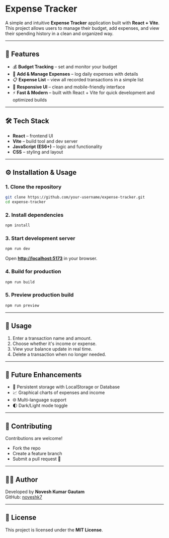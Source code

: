 # Expense Tracker

A simple and intuitive **Expense Tracker** application built with **React + Vite**. This project allows users to manage their budget, add expenses, and view their spending history in a clean and organized way.

---

## 🚀 Features

* 💰 **Budget Tracking** – set and monitor your budget
* 🧾 **Add & Manage Expenses** – log daily expenses with details
* 📋 **Expense List** – view all recorded transactions in a simple list
* 🎨 **Responsive UI** – clean and mobile-friendly interface
* ⚡ **Fast & Modern** – built with React + Vite for quick development and optimized builds

---

## 🛠️ Tech Stack

* **React** – frontend UI
* **Vite** – build tool and dev server
* **JavaScript (ES6+)** – logic and functionality
* **CSS** – styling and layout

---

## ⚙️ Installation & Usage

### 1. Clone the repository

```bash
git clone https://github.com/your-username/expense-tracker.git
cd expense-tracker
```

### 2. Install dependencies

```bash
npm install
```

### 3. Start development server

```bash
npm run dev
```

Open **[http://localhost:5173](http://localhost:5173)** in your browser.

### 4. Build for production

```bash
npm run build
```

### 5. Preview production build

```bash
npm run preview
```

---

## 📖 Usage
1. Enter a transaction name and amount.
2. Choose whether it's income or expense.
3. View your balance update in real time.
4. Delete a transaction when no longer needed.

---

## 🌟 Future Enhancements
- 💾 Persistent storage with LocalStorage or Database
- 📈 Graphical charts of expenses and income
- 🌐 Multi-language support
- 🌓 Dark/Light mode toggle

---

## 🤝 Contributing
Contributions are welcome!
- Fork the repo
- Create a feature branch
- Submit a pull request 🚀

---

## 👨‍💻 Author
Developed by **Novesh Kumar Gautam**  
GitHub: [noveshk7](https://github.com/noveshk7)

---

## 📄 License

This project is licensed under the **MIT License**.

